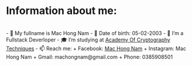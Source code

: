 
<h1>Information about me:</h1>
</br>
- 🧑 My fullname is Mac Hong Nam
- 🎂 Date of birth: 05-02-2003
- 👀 I’m a Fullstack Deverloper
- 🎓 I’m studying at <a href="https://actvn.edu.vn/">Academy Of Cryptography Techniques</a>
- 📫 Reach me: 
  + Facebook: <a href="https://www.facebook.com/nam.machong">Mac Hong Nam</a>
  + Instagram: <a herf="https://www.instagram.com/m.h.nam">Mac Hong Nam</a>
  + Gmail: machongnam@gmail.com
  + Phone: 0385908501
